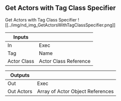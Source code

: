 ## Get Actors with Tag Class Specifier
Get Actors with Tag Class Specifier
![[../img/nd_img_GetActorsWithTagClassSpecifier.png]]

|Inputs||
|--|--|
| In | Exec |
| Tag | Name |
| Actor Class | Actor Class Reference |

|Outputs||
|--|--|
| Out | Exec |
| Out Actors | Array of Actor Object References |
